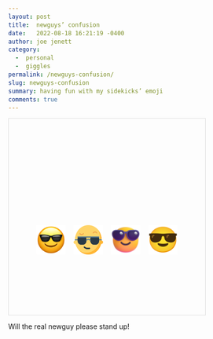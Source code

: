 ```yaml
---
layout: post
title:  newguys’ confusion
date:   2022-08-18 16:21:19 -0400
author: joe jenett
category:
  -  personal
  -  giggles
permalink: /newguys-confusion/
slug: newguys-confusion
summary: having fun with my sidekicks’ emoji
comments: true
---
```

<div style="background: url('/images/newguy.svg');background-repeat:no-repeat;width:400px;height:400px;text-align:center;border:1px solid #ddd;">
<div style="display:table-cell;height:400px;width:400px;vertical-align:middle;text-align:center;padding-top:48px;" title="having fun with my sidekicks’ emoji">
<img style="margin:0 6px;" alt="" src="/images/newguy-a.png" width="60" height="60" /> <img style="margin:0 6px;" alt="" src="/images/newguy-f.png" width="60" height="60" /> <img style="margin:0 6px;" alt="" src="/images/newguy-m.png" width="60" height="60" /> <img style="margin:0 6px;" alt="" src="/images/newguy-g.png" width="60" height="60" />
</div>
</div>
<p>Will the real newguy please stand up!</p>
<a href="https://brid.gy/publish/twitter"></a>
<data class="p-bridgy-omit-link" value="false"></data>